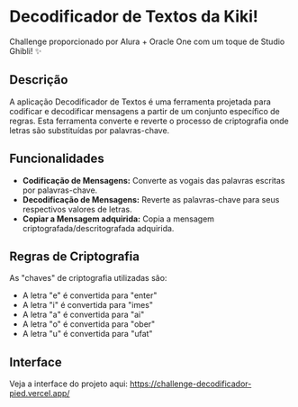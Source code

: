 # Decodificador de Textos da Kiki!
Challenge proporcionado por Alura + Oracle One com um toque de Studio Ghibli! ✨

## Descrição
A aplicação Decodificador de Textos é uma ferramenta projetada para codificar e decodificar mensagens a partir de um conjunto específico de regras. Esta ferramenta converte e reverte o processo de criptografia onde letras são substituídas por palavras-chave.

## Funcionalidades
- **Codificação de Mensagens:** Converte as vogais das palavras escritas por palavras-chave.
- **Decodificação de Mensagens:** Reverte as palavras-chave para seus respectivos valores de letras.
- **Copiar a Mensagem adquirida:** Copia a mensagem criptografada/descritografada adquirida.

## Regras de Criptografia
As "chaves" de criptografia utilizadas são:
- A letra "e" é convertida para "enter"
- A letra "i" é convertida para "imes"
- A letra "a" é convertida para "ai"
- A letra "o" é convertida para "ober"
- A letra "u" é convertida para "ufat"

## Interface
Veja a interface do projeto aqui: https://challenge-decodificador-pied.vercel.app/
